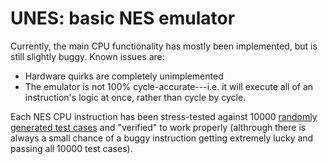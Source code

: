 # UNES: basic NES emulator

Currently, the main CPU functionality has mostly been implemented, but is still slightly buggy. Known issues are:

- Hardware quirks are completely unimplemented
- The emulator is not 100% cycle-accurate---i.e. it will execute all of an instruction's logic at once, rather than cycle by cycle.

Each NES CPU instruction has been stress-tested against 10000 [randomly generated test cases](https://github.com/TomHarte/ProcessorTests/tree/main/nes6502) and "verified" to work properly (althrough there is always a small chance of a buggy instruction getting extremely lucky and passing all 10000 test cases).
